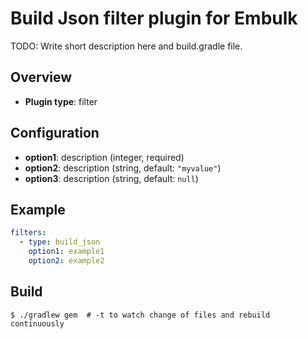 # Build Json filter plugin for Embulk

TODO: Write short description here and build.gradle file.

## Overview

* **Plugin type**: filter

## Configuration

- **option1**: description (integer, required)
- **option2**: description (string, default: `"myvalue"`)
- **option3**: description (string, default: `null`)

## Example

```yaml
filters:
  - type: build_json
    option1: example1
    option2: example2
```


## Build

```
$ ./gradlew gem  # -t to watch change of files and rebuild continuously
```
